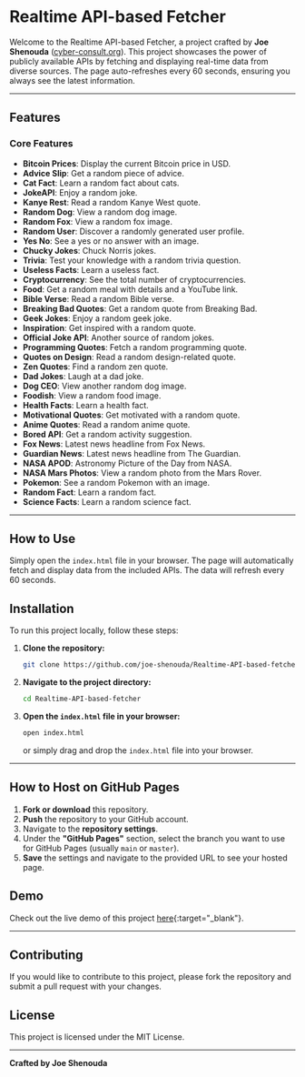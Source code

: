 # Realtime API-based Fetcher

Welcome to the Realtime API-based Fetcher, a project crafted by **Joe Shenouda** ([cyber-consult.org](http://cyber-consult.org)). This project showcases the power of publicly available APIs by fetching and displaying real-time data from diverse sources. The page auto-refreshes every 60 seconds, ensuring you always see the latest information.

---

## Features

### Core Features
- **Bitcoin Prices**: Display the current Bitcoin price in USD.
- **Advice Slip**: Get a random piece of advice.
- **Cat Fact**: Learn a random fact about cats.
- **JokeAPI**: Enjoy a random joke.
- **Kanye Rest**: Read a random Kanye West quote.
- **Random Dog**: View a random dog image.
- **Random Fox**: View a random fox image.
- **Random User**: Discover a randomly generated user profile.
- **Yes No**: See a yes or no answer with an image.
- **Chucky Jokes**: Chuck Norris jokes.
- **Trivia**: Test your knowledge with a random trivia question.
- **Useless Facts**: Learn a useless fact.
- **Cryptocurrency**: See the total number of cryptocurrencies.
- **Food**: Get a random meal with details and a YouTube link.
- **Bible Verse**: Read a random Bible verse.
- **Breaking Bad Quotes**: Get a random quote from Breaking Bad.
- **Geek Jokes**: Enjoy a random geek joke.
- **Inspiration**: Get inspired with a random quote.
- **Official Joke API**: Another source of random jokes.
- **Programming Quotes**: Fetch a random programming quote.
- **Quotes on Design**: Read a random design-related quote.
- **Zen Quotes**: Find a random zen quote.
- **Dad Jokes**: Laugh at a dad joke.
- **Dog CEO**: View another random dog image.
- **Foodish**: View a random food image.
- **Health Facts**: Learn a health fact.
- **Motivational Quotes**: Get motivated with a random quote.
- **Anime Quotes**: Read a random anime quote.
- **Bored API**: Get a random activity suggestion.
- **Fox News**: Latest news headline from Fox News.
- **Guardian News**: Latest news headline from The Guardian.
- **NASA APOD**: Astronomy Picture of the Day from NASA.
- **NASA Mars Photos**: View a random photo from the Mars Rover.
- **Pokemon**: See a random Pokemon with an image.
- **Random Fact**: Learn a random fact.
- **Science Facts**: Learn a random science fact.

---

## How to Use

Simply open the `index.html` file in your browser. The page will automatically fetch and display data from the included APIs. The data will refresh every 60 seconds.

## Installation

To run this project locally, follow these steps:

1. **Clone the repository:**
    ```sh
    git clone https://github.com/joe-shenouda/Realtime-API-based-fetcher.git
    ```

2. **Navigate to the project directory:**
    ```sh
    cd Realtime-API-based-fetcher
    ```

3. **Open the `index.html` file in your browser:**
    ```sh
    open index.html
    ```
    or simply drag and drop the `index.html` file into your browser.

---

## How to Host on GitHub Pages

1. **Fork or download** this repository.
2. **Push** the repository to your GitHub account.
3. Navigate to the **repository settings**.
4. Under the **"GitHub Pages"** section, select the branch you want to use for GitHub Pages (usually `main` or `master`).
5. **Save** the settings and navigate to the provided URL to see your hosted page.

## Demo

Check out the live demo of this project [here](https://joe-shenouda.github.io/Realtime-API-based-fetcher/){:target="_blank"}.

---

## Contributing

If you would like to contribute to this project, please fork the repository and submit a pull request with your changes.

## License

This project is licensed under the MIT License.

---

**Crafted by Joe Shenouda**
